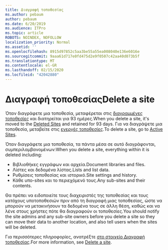 ```yaml
---
title: Διαγραφή τοποθεσίας
ms.author: pebaum
author: pebaum
ms.date: 6/20/2019
ms.audience: ITPro
ms.topic: article
ROBOTS: NOINDEX, NOFOLLOW
localization_priority: Normal
ms.assetid: ''
ms.openlocfilehash: 8915d97852c5aa3be55a55ea008040e136e6016e
ms.sourcegitcommit: 9aaa61d717e0fd475d2e9f0507c42aa40d073b5f
ms.translationtype: MT
ms.contentlocale: el-GR
ms.lasthandoff: 02/15/2020
ms.locfileid: "42042880"
---
```

# <a name="delete-a-site"></a><span data-ttu-id="b0320-102">Διαγραφή τοποθεσίας</span><span class="sxs-lookup"><span data-stu-id="b0320-102">Delete a site</span></span>

<span data-ttu-id="b0320-103">Όταν διαγράφετε μια τοποθεσία, μεταφέρεται στις [διαγραμμένες τοποθεσίες](https://admin.microsoft.com/sharepoint?page=recyclebin&modern=true) και διατηρείται για 93 ημέρες.</span><span class="sxs-lookup"><span data-stu-id="b0320-103">When you delete a site, it's moved to the [Deleted Sites](https://admin.microsoft.com/sharepoint?page=recyclebin&modern=true) and retained for 93 days.</span></span> <span data-ttu-id="b0320-104">Για να διαγράψετε μια τοποθεσία, μεταβείτε στις [ενεργές τοποθεσίες](https://admin.microsoft.com/sharepoint?page=sitemanagement&modern=true).</span><span class="sxs-lookup"><span data-stu-id="b0320-104">To delete a site, go to [Active Sites](https://admin.microsoft.com/sharepoint?page=sitemanagement&modern=true).</span></span> 

<span data-ttu-id="b0320-105">Όταν διαγράφετε μια τοποθεσία, τα πάντα μέσα σε αυτό διαγράφονται, συμπεριλαμβανομένων:</span><span class="sxs-lookup"><span data-stu-id="b0320-105">When you delete a site, everything within it is deleted including:</span></span>

- <span data-ttu-id="b0320-106">Βιβλιοθήκες εγγράφων και αρχεία.</span><span class="sxs-lookup"><span data-stu-id="b0320-106">Document libraries and files.</span></span>
- <span data-ttu-id="b0320-107">Λίστες και δεδομένα λίστας.</span><span class="sxs-lookup"><span data-stu-id="b0320-107">Lists and list data.</span></span>
- <span data-ttu-id="b0320-108">Ρυθμίσεις τοποθεσίας και ιστορικό.</span><span class="sxs-lookup"><span data-stu-id="b0320-108">Site settings and history.</span></span>
- <span data-ttu-id="b0320-109">Κάθε υπο-sites και το περιεχόμενό τους.</span><span class="sxs-lookup"><span data-stu-id="b0320-109">Any sub-sites and their contents.</span></span>

<span data-ttu-id="b0320-110">Θα πρέπει να ειδοποιείτε τους διαχειριστές της τοποθεσίας και τους κατόχους υποτοποθεσιών πριν από τη διαγραφή μιας τοποθεσίας, ώστε να μπορούν να μετακινήσουν τα δεδομένα τους σε άλλη θέση, καθώς και να λένε στους χρήστες πότε θα διαγραφούν οι τοποθεσίες.</span><span class="sxs-lookup"><span data-stu-id="b0320-110">You should notify the site admins and any sub-site owners before you delete a site so they can move their data to another location, and also tell users when the sites will be deleted.</span></span>

<span data-ttu-id="b0320-111">Για περισσότερες πληροφορίες, ανατρέξτε [στο στοιχείο Διαγραφή τοποθεσίας](https://docs.microsoft.com/sharepoint/delete-site-collection).</span><span class="sxs-lookup"><span data-stu-id="b0320-111">For more information, see [Delete a site](https://docs.microsoft.com/sharepoint/delete-site-collection).</span></span>
